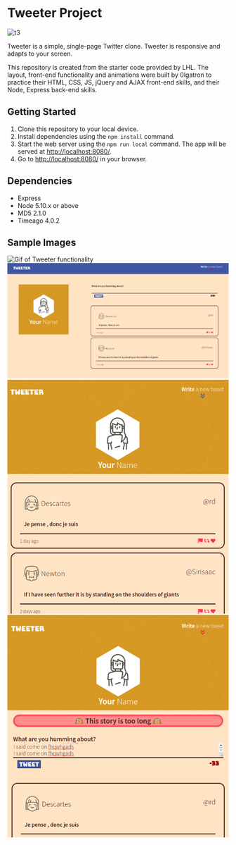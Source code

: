 # Tweeter Project
![t3](https://user-images.githubusercontent.com/61428425/211401997-b752b7c2-af66-4a5b-91c5-3e30bbfd86d9.gif)

Tweeter is a simple, single-page Twitter clone.
Tweeter is responsive and adapts to your screen.

This repository is created from the starter code provided by LHL. The layout, front-end functionality and animations were built by 0lgatron to practice their HTML, CSS, JS, jQuery and AJAX front-end skills, and their Node, Express back-end skills.

## Getting Started

1. Clone this repository to your local device.
2. Install dependencies using the `npm install` command.
4. Start the web server using the `npm run local` command. The app will be served at <http://localhost:8080/>.
5. Go to <http://localhost:8080/> in your browser.

## Dependencies

- Express
- Node 5.10.x or above
- MD5 2.1.0
- Timeago 4.0.2

## Sample Images
![Gif of Tweeter functionality](https://raw.githubusercontent.com/0lgaP/tweeter/master/screenshots/t3.gif)
!["Tweeter on your desktop"](https://raw.githubusercontent.com/0lgaP/tweeter/master/screenshots/Tweeter_desktop.png) 
!["Tweeter on mobile hiding the tweet bar"](https://raw.githubusercontent.com/0lgaP/tweeter/master/screenshots/Tweeter_mobile_hide.png)
!["Tweeter handles errors with cute Unicode monkeys"](https://raw.githubusercontent.com/0lgaP/tweeter/master/screenshots/Tweeter_error.png)

